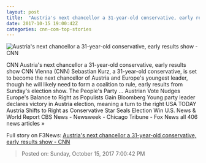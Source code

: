```yaml
---
layout: post
title:  "Austria's next chancellor a 31-year-old conservative, early results show - CNN"
date: 2017-10-15 19:00:42Z
categories: cnn-com-top-stories
---
```


![Austria's next chancellor a 31-year-old conservative, early results show - CNN](http://cdn.cnn.com/cnnnext/dam/assets/171015081601-03-austrian-legislative-election-restricted-super-tease.jpg)

CNN Austria's next chancellor a 31-year-old conservative, early results show CNN Vienna (CNN) Sebastian Kurz, a 31-year-old conservative, is set to become the next chancellor of Austria and Europe's youngest leader, though he will likely need to form a coalition to rule, early results from Sunday's election show. The People's Party ... Austrian Vote Nudges Europe's Balance to Right as Populists Gain Bloomberg Young party leader declares victory in Austria election, meaning a turn to the right USA TODAY Austria Shifts to Right as Conservative Star Seals Election Win U.S. News & World Report CBS News - Newsweek - Chicago Tribune - Fox News all 406 news articles »


Full story on F3News: [Austria's next chancellor a 31-year-old conservative, early results show - CNN](http://www.f3nws.com/n/qxXjJG)

> Posted on: Sunday, October 15, 2017 7:00:42 PM

